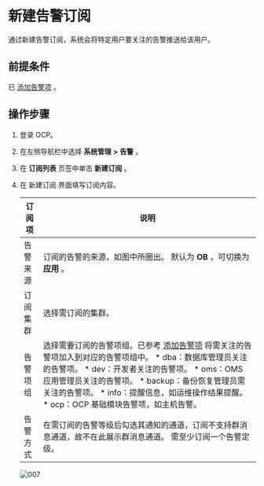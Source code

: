 新建告警订阅 
===========================

通过新建告警订阅，系统会将特定用户要关注的告警推送给该用户。

前提条件 
-------------------------

已 [添加告警项](7.alarm-group.md) 。

操作步骤 
-------------------------

1. 登录 OCP。

   

2. 在左侧导航栏中选择 **系统管理** **\>** **告警** 。

   

3. 在 **订阅列表** 页签中单击 **新建订阅** 。

   

4. 在 新建订阅 界面填写订阅内容。

   

   | 订阅项  |                                                                                                                                                                                                                                            说明                                                                                                                                                                                                                                            |
   |------|------------------------------------------------------------------------------------------------------------------------------------------------------------------------------------------------------------------------------------------------------------------------------------------------------------------------------------------------------------------------------------------------------------------------------------------------------------------------------------------|
   | 告警来源 | 订阅的告警的来源，如图中所圈出。 默认为 **OB** ，可切换为 **应用** 。                                                                                                                                                                                                                                                                                                                                                                                                                               |
   | 订阅集群 | 选择需订阅的集群。                                                                                                                                                                                                                                                                                                                                                                                                                                                                                |
   | 告警项组 | 选择需要订阅的告警项组。已参考 [添加告警项](7.alarm-group.md) 将需关注的告警项加入到对应的告警项组中。 * dba：数据库管理员关注的告警项。   * dev：开发者关注的告警项。   * oms：OMS 应用管理员关注的告警项。   * backup：备份恢复管理员需关注的告警项。   * info：提醒信息，如运维操作结果提醒。   * ocp：OCP 基础模块告警项，如主机告警。    |
   | 告警方式 | 在需订阅的告警等级后勾选其通知的通道，订阅不支持群消息通道，故不在此展示群消息通道。 需至少订阅一个告警定级。                                                                                                                                                                                                                                                                                                                                                                                                                  |

   

   ![007](https://help-static-aliyun-doc.aliyuncs.com/assets/img/zh-CN/6119060261/p271531.png)
   



